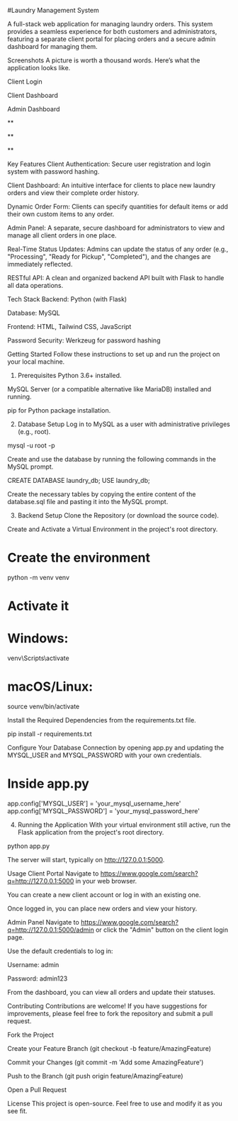 #Laundry Management System


A full-stack web application for managing laundry orders. This system provides a seamless experience for both customers and administrators, featuring a separate client portal for placing orders and a secure admin dashboard for managing them.

Screenshots
A picture is worth a thousand words. Here’s what the application looks like.

Client Login

Client Dashboard

Admin Dashboard

**

**

**

Key Features
Client Authentication: Secure user registration and login system with password hashing.

Client Dashboard: An intuitive interface for clients to place new laundry orders and view their complete order history.

Dynamic Order Form: Clients can specify quantities for default items or add their own custom items to any order.

Admin Panel: A separate, secure dashboard for administrators to view and manage all client orders in one place.

Real-Time Status Updates: Admins can update the status of any order (e.g., "Processing", "Ready for Pickup", "Completed"), and the changes are immediately reflected.

RESTful API: A clean and organized backend API built with Flask to handle all data operations.

Tech Stack
Backend: Python (with Flask)

Database: MySQL

Frontend: HTML, Tailwind CSS, JavaScript

Password Security: Werkzeug for password hashing

Getting Started
Follow these instructions to set up and run the project on your local machine.

1. Prerequisites
Python 3.6+ installed.

MySQL Server (or a compatible alternative like MariaDB) installed and running.

pip for Python package installation.

2. Database Setup
Log in to MySQL as a user with administrative privileges (e.g., root).

mysql -u root -p

Create and use the database by running the following commands in the MySQL prompt.

CREATE DATABASE laundry_db;
USE laundry_db;

Create the necessary tables by copying the entire content of the database.sql file and pasting it into the MySQL prompt.

3. Backend Setup
Clone the Repository (or download the source code).

Create and Activate a Virtual Environment in the project's root directory.

# Create the environment
python -m venv venv

# Activate it
# Windows:
venv\Scripts\activate
# macOS/Linux:
source venv/bin/activate

Install the Required Dependencies from the requirements.txt file.

pip install -r requirements.txt

Configure Your Database Connection by opening app.py and updating the MYSQL_USER and MYSQL_PASSWORD with your own credentials.

# Inside app.py
app.config['MYSQL_USER'] = 'your_mysql_username_here'
app.config['MYSQL_PASSWORD'] = 'your_mysql_password_here'

4. Running the Application
With your virtual environment still active, run the Flask application from the project's root directory.

python app.py

The server will start, typically on http://127.0.0.1:5000.

Usage
Client Portal
Navigate to https://www.google.com/search?q=http://127.0.0.1:5000 in your web browser.

You can create a new client account or log in with an existing one.

Once logged in, you can place new orders and view your history.

Admin Panel
Navigate to https://www.google.com/search?q=http://127.0.0.1:5000/admin or click the "Admin" button on the client login page.

Use the default credentials to log in:

Username: admin

Password: admin123

From the dashboard, you can view all orders and update their statuses.

Contributing
Contributions are welcome! If you have suggestions for improvements, please feel free to fork the repository and submit a pull request.

Fork the Project

Create your Feature Branch (git checkout -b feature/AmazingFeature)

Commit your Changes (git commit -m 'Add some AmazingFeature')

Push to the Branch (git push origin feature/AmazingFeature)

Open a Pull Request

License
This project is open-source. Feel free to use and modify it as you see fit.
